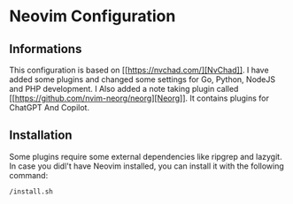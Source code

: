 # Neovim Configuration

## Informations

This configuration is based on [[https://nvchad.com/][NvChad]]. 
I have added some plugins and changed some settings for Go, Python, NodeJS and PHP development.
I Also added a note taking plugin called [[https://github.com/nvim-neorg/neorg][Neorg]].
It contains plugins for ChatGPT And Copilot.


## Installation

Some plugins require some external dependencies like ripgrep and lazygit.
In case you didl't have Neovim installed, you can install it with the following command:
``` bash
/install.sh
```
